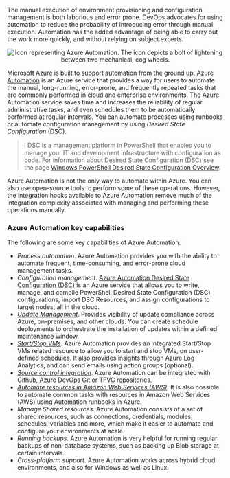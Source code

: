 The manual execution of environment provisioning and configuration management is both laborious and error prone. DevOps advocates for using automation to reduce the probability of introducing error through manual execution.  Automation has the added advantage of being able to carry out the work more quickly, and without relying on subject experts.

<p style="text-align:center;"><img src="../Linked_Image_Files/azureautomation.png" alt="Icon representing Azure Automation. The icon depicts a bolt of lightening between two mechanical, cog wheels."></p>

Microsoft Azure is built to support automation from the ground up. [Azure Automation](https://azure.microsoft.com/en-us/documentation/articles/automation-intro/) is an Azure service that provides a way for users to automate the manual, long-running, error-prone, and frequently repeated tasks that are commonly performed in cloud and enterprise environments. The Azure Automation service saves time and increases the reliability of regular administrative tasks, and even schedules them to be automatically performed at regular intervals. You can automate processes using runbooks or automate configuration management by using *Desired State Configuration* (DSC).

> :information_source: DSC is a management platform in PowerShell that enables you to manage your IT and development infrastructure with configuration as code. For information about Desired State Configuration (DSC) see the page [Windows PowerShell Desired State Configuration Overview](https://docs.microsoft.com/en-us/powershell/dsc/overview/overview).

Azure Automation is not the only way to automate within Azure. You can also use open-source tools to perform some of these operations. However, the integration hooks available to Azure Automation remove much of the integration complexity associated with managing and performing these operations manually.

### Azure Automation key capabilities

The following are some key capabilities of Azure Automation:

- *Process automation*. Azure Automation provides you with the ability to automate frequent, time-consuming, and error-prone cloud management tasks.
- *Configuration management*. [Azure Automation Desired State Configuration (DSC)](https://docs.microsoft.com/en-us/azure/automation/automation-dsc-overview) is an Azure service that allows you to write, manage, and compile PowerShell Desired State Configuration (DSC) configurations, import DSC Resources, and assign configurations to target nodes, all in the cloud.
- [*Update Management*](https://docs.microsoft.com/en-us/azure/automation/automation-update-management). Provides visibility of update compliance across Azure, on-premises, and other clouds. You can create schedule deployments to orchestrate the installation of updates within a defined maintenance window.
- [*Start/Stop VMs*](https://docs.microsoft.com/en-us/azure/automation/automation-solution-vm-management). Azure Automation provides an integrated Start/Stop VMs related resource to allow you to start and stop VMs, on user-defined schedules. It also provides insights through Azure Log Analytics, and can send emails using action groups (optional).
- [*Source control integration*](https://docs.microsoft.com/en-us/azure/automation/source-control-integration). Azure Automation can be integrated with Github, Azure DevOps Git or TFVC repositories.
- [*Automate resources in Amazon Web Services (AWS)*](https://docs.microsoft.com/en-us/azure/automation/automation-config-aws-account). It is also possible to automate common tasks with resources in Amazon Web Services (AWS) using Automation runbooks in Azure.
- *Manage Shared resources*. Azure Automation consists of a set of shared resources, such as connections, credentials, modules, schedules, variables and more, which make it easier to automate and configure your environments at scale.
- *Running backups*. Azure Automation is very helpful for running regular backups of non-database systems, such as backing up Blob storage at certain intervals.
- *Cross-platform support*. Azure Automation works across hybrid cloud environments, and also for Windows as well as Linux.
